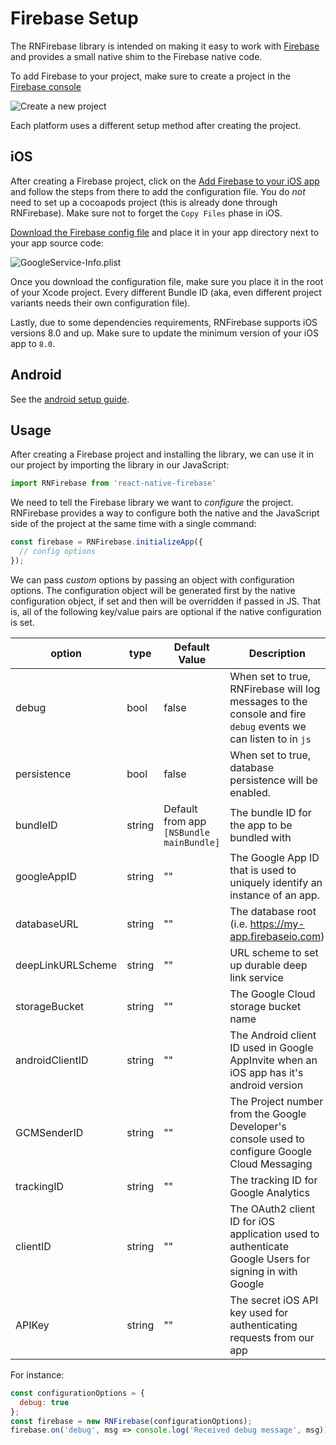 # Firebase Setup

The RNFirebase library is intended on making it easy to work with [Firebase](https://firebase.google.com/) and provides a small native shim to the Firebase native code.

To add Firebase to your project, make sure to create a project in the [Firebase console](https://firebase.google.com/console)

![Create a new project](http://d.pr/i/17cJ2.png)

Each platform uses a different setup method after creating the project.

## iOS

After creating a Firebase project, click on the [Add Firebase to your iOS app](http://d.pr/i/3sEL.png) and follow the steps from there to add the configuration file. You do _not_ need to set up a cocoapods project (this is already done through RNFirebase). Make sure not to forget the `Copy Files` phase in iOS.

[Download the Firebase config file](https://support.google.com/firebase/answer/7015592) and place it in your app directory next to your app source code:

![GoogleService-Info.plist](http://d.pr/i/1eGev.png)

Once you download the configuration file, make sure you place it in the root of your Xcode project. Every different Bundle ID (aka, even different project variants needs their own configuration file).

Lastly, due to some dependencies requirements, RNFirebase supports iOS versions 8.0 and up. Make sure to update the minimum version of your iOS app to `8.0`.

## Android

See the [android setup guide](/installation.android.md).

## Usage

After creating a Firebase project and installing the library, we can use it in our project by importing the library in our JavaScript:

```javascript
import RNFirebase from 'react-native-firebase'
```

We need to tell the Firebase library we want to _configure_ the project. RNFirebase provides a way to configure both the native and the JavaScript side of the project at the same time with a single command:

```javascript
const firebase = RNFirebase.initializeApp({
  // config options
});
```

We can pass _custom_ options by passing an object with configuration options. The configuration object will be generated first by the native configuration object, if set and then will be overridden if passed in JS. That is, all of the following key/value pairs are optional if the native configuration is set.

| option           | type | Default Value           | Description                                                                                                                                                                                                                                                                                                                                                      |
|----------------|----------|-------------------------|----------------------------------------|
| debug | bool | false | When set to true, RNFirebase will log messages to the console and fire `debug` events we can listen to in `js` |
| persistence | bool | false | When set to true, database persistence will be enabled. |
| bundleID | string | Default from app `[NSBundle mainBundle]` | The bundle ID for the app to be bundled with |
| googleAppID | string | "" | The Google App ID that is used to uniquely identify an instance of an app. |
| databaseURL | string | "" | The database root (i.e. https://my-app.firebaseio.com) |
| deepLinkURLScheme | string | "" | URL scheme to set up durable deep link service |
| storageBucket | string | "" | The Google Cloud storage bucket name |
| androidClientID | string | "" | The Android client ID used in Google AppInvite when an iOS app has it's android version |
| GCMSenderID | string | "" | The Project number from the Google Developer's console used to configure Google Cloud Messaging |
| trackingID | string | "" | The tracking ID for Google Analytics |
| clientID | string | "" | The OAuth2 client ID for iOS application used to authenticate Google Users for signing in with Google |
| APIKey | string | "" | The secret iOS API key used for authenticating requests from our app |

For instance:

```javascript
const configurationOptions = {
  debug: true
};
const firebase = new RNFirebase(configurationOptions);
firebase.on('debug', msg => console.log('Received debug message', msg))
```
